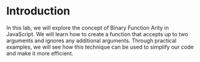 # Introduction

In this lab, we will explore the concept of Binary Function Arity in JavaScript. We will learn how to create a function that accepts up to two arguments and ignores any additional arguments. Through practical examples, we will see how this technique can be used to simplify our code and make it more efficient.
